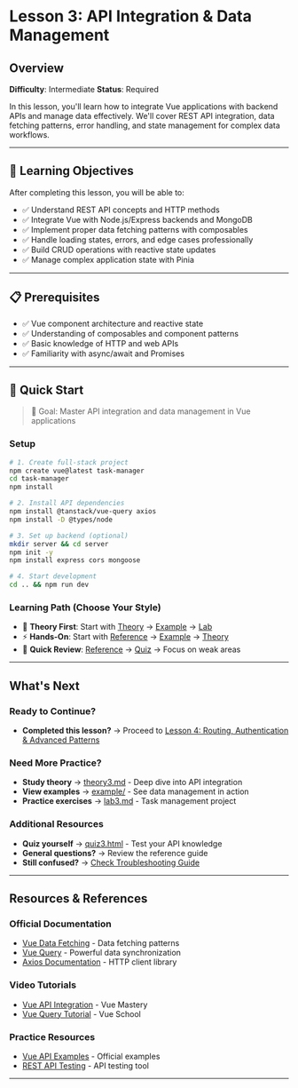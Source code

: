 # Lesson 3: API Integration & Data Management

## Overview

**Difficulty**: Intermediate
**Status**: Required

In this lesson, you'll learn how to integrate Vue applications with backend APIs and manage data effectively. We'll cover REST API integration, data fetching patterns, error handling, and state management for complex data workflows.

---

## 🎯 Learning Objectives

After completing this lesson, you will be able to:

- ✅ Understand REST API concepts and HTTP methods
- ✅ Integrate Vue with Node.js/Express backends and MongoDB
- ✅ Implement proper data fetching patterns with composables
- ✅ Handle loading states, errors, and edge cases professionally
- ✅ Build CRUD operations with reactive state updates
- ✅ Manage complex application state with Pinia

---

## 📋 Prerequisites

- ✅ Vue component architecture and reactive state
- ✅ Understanding of composables and component patterns
- ✅ Basic knowledge of HTTP and web APIs
- ✅ Familiarity with async/await and Promises

---

## 🚀 Quick Start

> 🎯 Goal: Master API integration and data management in Vue applications

### Setup
```bash
# 1. Create full-stack project
npm create vue@latest task-manager
cd task-manager
npm install

# 2. Install API dependencies
npm install @tanstack/vue-query axios
npm install -D @types/node

# 3. Set up backend (optional)
mkdir server && cd server
npm init -y
npm install express cors mongoose

# 4. Start development
cd .. && npm run dev
```

### Learning Path (Choose Your Style)
- 📖 **Theory First**: Start with [Theory](./theory/theory3.md) → [Example](./example/) → [Lab](./lab/lab3.md)
- ⚡ **Hands-On**: Start with [Reference](./reference/reference3.md) → [Example](./example/) → [Theory](./theory/theory3.md)
- 🎯 **Quick Review**: [Reference](./reference/reference3.md) → [Quiz](./quiz/quiz3.html) → Focus on weak areas

---

## What's Next

### Ready to Continue?
- **Completed this lesson?** → Proceed to [Lesson 4: Routing, Authentication & Advanced Patterns](../lesson4-routing-auth/)

### Need More Practice?
- **Study theory** → [theory3.md](./theory/theory3.md) - Deep dive into API integration
- **View examples** → [example/](./example/) - See data management in action
- **Practice exercises** → [lab3.md](./lab/lab3.md) - Task management project

### Additional Resources
- **Quiz yourself** → [quiz3.html](./quiz/quiz3.html) - Test your API knowledge
- **General questions?** → Review the reference guide
- **Still confused?** → [Check Troubleshooting Guide](../../extras/troubleshooting-guide.md)

---

## Resources & References

### Official Documentation
- [Vue Data Fetching](https://vuejs.org/guide/essentials/component-basics.html) - Data fetching patterns
- [Vue Query](https://tanstack.com/query/latest/docs/vue/overview) - Powerful data synchronization
- [Axios Documentation](https://axios-http.com/docs/intro) - HTTP client library

### Video Tutorials
- [Vue API Integration](https://www.youtube.com/watch?v=2KBHvaAWJOA) - Vue Mastery
- [Vue Query Tutorial](https://www.youtube.com/watch?v=JbIzmGQXjO4) - Vue School

### Practice Resources
- [Vue API Examples](https://github.com/vuejs/vue-next/tree/master/packages/vue/examples) - Official examples
- [REST API Testing](https://httpie.io/) - API testing tool

---